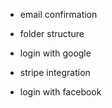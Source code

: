 - email confirmation

- folder structure

- login with google

- stripe integration

- login with facebook
